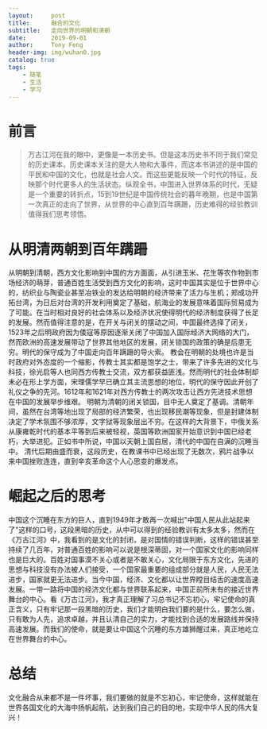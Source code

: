 ```yaml
---
layout:     post
title:      融合的文化
subtitle:   走向世界的明朝和清朝
date:       2019-09-01
author:     Tony Feng
header-img: img/wuhan0.jpg
catalog: true
tags:
    - 随笔
    - 生活
    - 学习
---
```


# 前言
> 万古江河在我的眼中，更像是一本历史书。但是这本历史书不同于我们常见的历史课本，历史课本关注的是大人物和大事件，而这本书讲述的是中国的平民和中国的文化，也就是社会人文。而这些更能反映一个时代的特征，反映那个时代更多人的生活状态。纵观全书，中国进入世界体系的时代，无疑是一个重要的转折点，15到19世纪是中国传统社会的暮年晚期，也是中国第一次真正的走向了世界，从世界的中心直到百年蹒跚，历史难得的经验教训值得我们思考领悟。

# 从明清两朝到百年蹒跚

从明朝到清朝，西方文化影响到中国的方方面面，从引进玉米、花生等农作物到市场经济的萌芽，普通百姓生活受到西方文化的影响，这时中国其实是位于世界中心的，纺织业与陶瓷业甚至冶铁业的发达给明朝的经济带来了活力与生机；郑成功开拓台湾，为日后对台湾的开发利用奠定了基础，航海业的发展意味着国际贸易成为了可能。在当时相对良好的社会体系以及经济状况使得明代的经济制度获得了长足的发展。然而值得注意的是，在开关与闭关的摆动之间，中国最终选择了闭关，1523年之后明政府因为倭寇等原因逐渐关闭了中国加入国际经济大网络的大门，然而欧洲的高速发展带动了世界其他地区的发展，闭关锁国的政策的确是后患无穷。明代的保守成为了中国走向百年蹒跚的导火索。
教会在明朝的处境也许是当时政府对外态度的一个缩影，传教士其实都是饱学之士，带来了许多先进的文化与科技，徐光启等人也同西方传教士交流，双方都获益匪浅。然而明代的社会体制却未必在形上学方面，宋理儒学早已确立其主流思想的地位，明代的保守因此开创了礼仪之争的先河。1612年和1621年对西方传教士的两次攻击让西方先进技术思想在中国的发展举步维艰。
明朝为清朝的闭关锁国，目中无人奠定了基调。清朝年间，虽然在台湾等地出现了局部的经济繁荣，也出现移民潮等现象，但是封建体制决定了学术氛围不够浓厚，文字狱等现象层出不穷。在这样的大背景下，中俄关系从康雍乾时代的基本平等到后来被轻视，英国等欧洲国家开始意识到中国已经老朽，大举进犯。正如书中所说，中国以天朝上国自居，清代的中国在自满的沉睡当中。
清代后期由盛而衰，这段历史，在教课书中已经出现了无数次，鸦片战争以来中国挫败连连，直到辛亥革命这个人心思变的爆发点。

# 崛起之后的思考

中国这个沉睡在东方的巨人，直到1949年才敢再一次喊出"中国人民从此站起来了"这样的口号，这段黑暗的历史，从中可以得到的经验教训有太多太多，然而在《万古江河》中，我看到的是文化的封闭，是对国情的错误判断，这样的错误甚至持续了几百年，对普通百姓的影响可以说是根深蒂固，对一个国家文化的影响同样也是巨大的。百姓对国事漠不关心或者是不敢关心，文化局限于东方文化，先进的思想与科技没有办法被人们接受，一个国家最重要的组成部分就是人民，人民无法进步，国家就更无法进步。当今中国，经济、文化都以让世界瞠目结舌的速度高速发展。一带一路将中国的经济文化都与世界联系起来，中国正前所未有的接近世界舞台的中心。看《万古江河》，我才真正理解了习总书记不忘初心，牢记使命的真正含义，只有牢记那一段黑暗的历史，我们才能明白我们要的是什么，要怎么做，只有敢为人先，追求卓越，并且认清自己的实力，才能找到合适的发展路线并保持高速发展。而我们的使命，就是要让中国这个沉睡的东方雄狮醒过来，真正地屹立在世界舞台的中心。

# 总结

文化融合从来都不是一件坏事，我们要做的就是不忘初心，牢记使命，这样就能在世界各国文化的大海中扬帆起航，达到我们自己的目的地，实现中华人民的伟大复兴！
